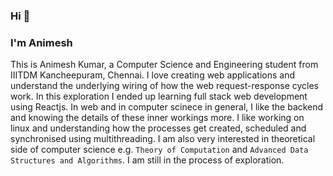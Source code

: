 ### Hi 👋
### I'm Animesh

This is Animesh Kumar, a Computer Science and Engineering student from IIITDM Kancheepuram, Chennai. I love creating web applications and understand the underlying wiring of how the web request-response cycles work. In this exploration I ended up learning full stack web development using Reactjs. In web and in computer scinece in general, I like the backend and knowing the details of these inner workings more. I like working on linux and understanding how the processes get created, scheduled and synchronised using multithreading. I am also very interested in theoretical side of computer science e.g. `Theory of Computation` and `Advanced Data Structures and Algorithms`. I am still in the process of exploration.

